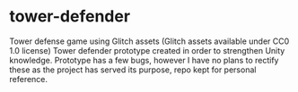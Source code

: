 # tower-defender
Tower defense game using Glitch assets (Glitch assets available under CC0 1.0 license)
Tower defender prototype created in order to strengthen Unity knowledge.
Prototype has a few bugs, however I have no plans to rectify these as the project has served its purpose, repo kept for personal reference.
